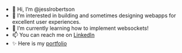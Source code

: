 - 👋 Hi, I’m @jesslrobertson
- 👀 I’m interested in building and sometimes designing webapps for excellent user experiences.
- 🌱 I’m currently learning how to implement websockets!
- 📫 You can reach me on [LinkedIn](https://www.linkedin.com/in/jessrobertsoncodes/)
- ✨ Here is my [portfolio](https://jess-robertson.netlify.app)

<!---
jesslrobertson/jesslrobertson is a ✨ special ✨ repository because its `README.md` (this file) appears on your GitHub profile.
You can click the Preview link to take a look at your changes.
--->
